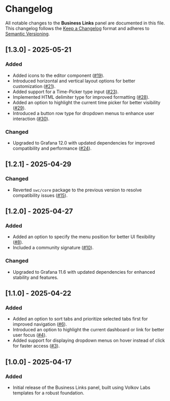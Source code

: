 # Changelog

All notable changes to the **Business Links** panel are documented in this file. This changelog follows the [Keep a Changelog](https://keepachangelog.com/en/1.0.0/) format and adheres to [Semantic Versioning](https://semver.org/spec/v2.0.0.html).

## [1.3.0] - 2025-05-21

### Added

- Added icons to the editor component ([#19](https://github.com/VolkovLabs/business-links/issues/19)).
- Introduced horizontal and vertical layout options for better customization ([#21](https://github.com/VolkovLabs/business-links/issues/21)).
- Added support for a Time-Picker type input ([#23](https://github.com/VolkovLabs/business-links/issues/23)).
- Implemented HTML delimiter type for improved formatting ([#28](https://github.com/VolkovLabs/business-links/issues/28)).
- Added an option to highlight the current time picker for better visibility ([#29](https://github.com/VolkovLabs/business-links/issues/29)).
- Introduced a button row type for dropdown menus to enhance user interaction ([#30](https://github.com/VolkovLabs/business-links/issues/30)).

### Changed

- Upgraded to Grafana 12.0 with updated dependencies for improved compatibility and performance ([#24](https://github.com/VolkovLabs/business-links/issues/24)).

## [1.2.1] - 2025-04-29

### Changed

- Reverted `swc/core` package to the previous version to resolve compatibility issues ([#15](https://github.com/VolkovLabs/business-links/issues/15)).

## [1.2.0] - 2025-04-27

### Added

- Added an option to specify the menu position for better UI flexibility ([#8](https://github.com/VolkovLabs/business-links/issues/8)).
- Included a community signature ([#10](https://github.com/VolkovLabs/business-links/issues/10)).

### Changed

- Upgraded to Grafana 11.6 with updated dependencies for enhanced stability and features.

## [1.1.0] - 2025-04-22

### Added

- Added an option to sort tabs and prioritize selected tabs first for improved navigation ([#6](https://github.com/VolkovLabs/business-links/issues/6)).
- Introduced an option to highlight the current dashboard or link for better user focus ([#4](https://github.com/VolkovLabs/business-links/issues/4)).
- Added support for displaying dropdown menus on hover instead of click for faster access ([#3](https://github.com/VolkovLabs/business-links/issues/3)).

## [1.0.0] - 2025-04-17

### Added

- Initial release of the Business Links panel, built using Volkov Labs templates for a robust foundation.
